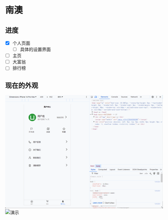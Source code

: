 # 南澳

## 进度

- [x] 个人页面
    - [ ] 具体的设置界面 
- [ ] 主页
- [ ] 大富翁 
- [ ] 排行榜

## 现在的外观

![演示](doc/PixPin_2024-07-05_15-33-18.gif)
![演示](doc/PixPin_2024-07-06_02-19-06.gif)
